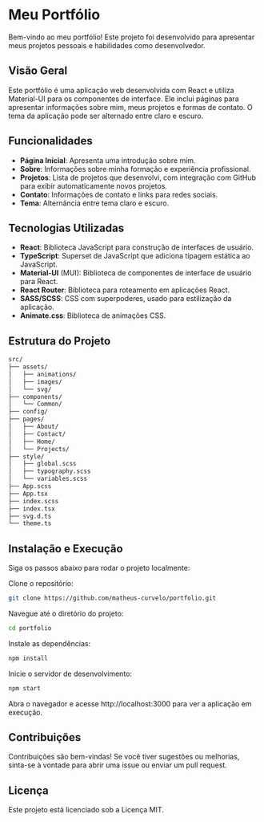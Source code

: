 # Meu Portfólio

Bem-vindo ao meu portfólio! Este projeto foi desenvolvido para apresentar meus projetos pessoais e habilidades como desenvolvedor.

## Visão Geral

Este portfólio é uma aplicação web desenvolvida com React e utiliza Material-UI para os componentes de interface. Ele inclui páginas para apresentar informações sobre mim, meus projetos e formas de contato. O tema da aplicação pode ser alternado entre claro e escuro.

## Funcionalidades

- **Página Inicial**: Apresenta uma introdução sobre mim.
- **Sobre**: Informações sobre minha formação e experiência profissional.
- **Projetos**: Lista de projetos que desenvolvi, com integração com GitHub para exibir automaticamente novos projetos.
- **Contato**: Informações de contato e links para redes sociais.
- **Tema**: Alternância entre tema claro e escuro.

## Tecnologias Utilizadas

- **React**: Biblioteca JavaScript para construção de interfaces de usuário.
- **TypeScript**: Superset de JavaScript que adiciona tipagem estática ao JavaScript.
- **Material-UI** (MUI): Biblioteca de componentes de interface de usuário para React.
- **React Router**: Biblioteca para roteamento em aplicações React.
- **SASS/SCSS**: CSS com superpoderes, usado para estilização da aplicação.
- **Animate.css**: Biblioteca de animações CSS.

## Estrutura do Projeto

```bash
src/
├── assets/
│   ├── animations/
│   ├── images/
│   └── svg/
├── components/
│   └── Common/
├── config/
├── pages/
│   ├── About/
│   ├── Contact/
│   ├── Home/
│   └── Projects/
├── style/
│   ├── global.scss
│   ├── typography.scss
│   └── variables.scss
├── App.scss
├── App.tsx
├── index.scss
├── index.tsx
├── svg.d.ts
└── theme.ts
```

## Instalação e Execução
Siga os passos abaixo para rodar o projeto localmente:

Clone o repositório:

```bash
git clone https://github.com/matheus-curvelo/portfolio.git
```

Navegue até o diretório do projeto:

```bash
cd portfolio
```

Instale as dependências:

```bash
npm install
```

Inicie o servidor de desenvolvimento:

```bash
npm start
```

Abra o navegador e acesse http://localhost:3000 para ver a aplicação em execução.

## Contribuições

Contribuições são bem-vindas! Se você tiver sugestões ou melhorias, sinta-se à vontade para abrir uma issue ou enviar um pull request.

## Licença
Este projeto está licenciado sob a Licença MIT.
